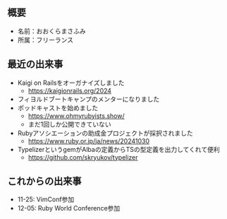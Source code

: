 ## 概要

- 名前：おおくらまさふみ
- 所属：フリーランス

## 最近の出来事

- Kaigi on Railsをオーガナイズしました
  - https://kaigionrails.org/2024
- フィヨルドブートキャンプのメンターになりました
- ポッドキャストを始めました
  - https://www.ohmyrubyists.show/
  - まだ1回しか公開できていない
- Rubyアソシエーションの助成金プロジェクトが採択されました
  - https://www.ruby.or.jp/ja/news/20241030
- TypelizerというgemがAlbaの定義からTSの型定義を出力してくれて便利
  - https://github.com/skryukov/typelizer

## これからの出来事

- 11-25: VimConf参加
- 12-05: Ruby World Conference参加
